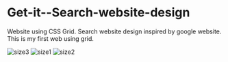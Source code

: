 # Get-it--Search-website-design
Website using CSS Grid. Search website design inspired by google website. This is my first web using grid.

![size3](https://user-images.githubusercontent.com/57042066/179378745-1e1c2036-05d8-444f-beef-c7877fd9e620.png)
![size1](https://user-images.githubusercontent.com/57042066/179378750-8efcb678-6e1e-4d22-9c30-741ed5eab48b.png)
![size2](https://user-images.githubusercontent.com/57042066/179378753-a23819f3-70cf-4728-b738-8aff95d810d1.png)
